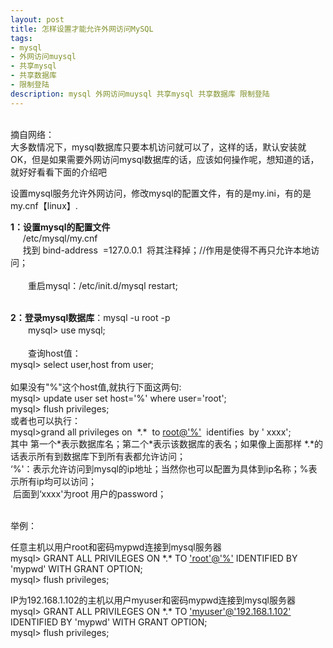 ```yaml
---
layout: post
title: 怎样设置才能允许外网访问MySQL
tags:
- mysql
- 外网访问muysql
- 共享mysql
- 共享数据库
- 限制登陆
description: mysql 外网访问muysql 共享mysql 共享数据库 限制登陆
---
```

<br>
摘自网络：<br>
大多数情况下，mysql数据库只要本机访问就可以了，这样的话，默认安装就OK，但是如果需要外网访问mysql数据库的话，应该如何操作呢，想知道的话，就好好看看下面的介绍吧
<br>
<div id="content">
<p>设置mysql服务允许外网访问，修改mysql的配置文件，有的是my.ini，有的是my.cnf【linux】.</p>
<p><strong>1：设置mysql的配置文件<br>
</strong>&nbsp;&nbsp;&nbsp;&nbsp; /etc/mysql/my.cnf<br>
&nbsp;&nbsp;&nbsp;&nbsp; 找到 bind-address&nbsp; =127.0.0.1&nbsp; 将其注释掉；//作用是使得不再只允许本地访问；<br>
&nbsp;<br>
　　重启mysql：/etc/init.d/mysql restart;<br>
&nbsp;<br>
</p>
<p><strong>2：登录mysql数据库</strong>：mysql -u root -p<br>
　　mysql&gt; use mysql;<br>
&nbsp;<br>
　　查询host值：<br>
mysql&gt; select user,host from user;<br>
&nbsp;<br>
如果没有"%"这个host值,就执行下面这两句:<br>
mysql&gt; update user set host='%' where user='root';<br>
mysql&gt; flush privileges;<br>
或者也可以执行：<br>
mysql&gt;grand all privileges on&nbsp; *.*&nbsp; to <a href="mailto:root@'%'" rel="external nofollow">root@'%'</a>&nbsp; identifies&nbsp; by ' xxxx';<br>
其中 第一个*表示数据库名；第二个*表示该数据库的表名；如果像上面那样 *.*的话表示所有到数据库下到所有表都允许访问；<br>
‘%'：表示允许访问到mysql的ip地址；当然你也可以配置为具体到ip名称；%表示所有ip均可以访问；<br>
&nbsp;后面到‘xxxx'为root 用户的password；<br>
&nbsp;<br>
</p>
<p>举例：<br>
</p>
<p>任意主机以用户root和密码mypwd连接到mysql服务器<br>
mysql&gt; GRANT ALL PRIVILEGES ON *.* TO <a href="mailto:'root'@'%'" rel="external nofollow">'root'@'%'</a> IDENTIFIED BY 'mypwd' WITH GRANT OPTION;<br>
mysql&gt; flush privileges;</p>
<p>IP为192.168.1.102的主机以用户myuser和密码mypwd连接到mysql服务器<br>
mysql&gt; GRANT ALL PRIVILEGES ON *.* TO <a href="mailto:'myuser'@'192.168.1.102'" rel="external nofollow">'myuser'@'192.168.1.102'</a> IDENTIFIED BY 'mypwd' WITH GRANT OPTION; <br>
mysql&gt; flush privileges;</p>


</div>


